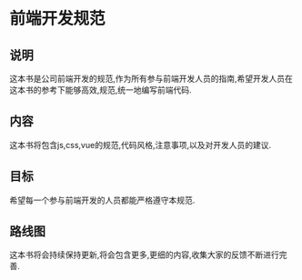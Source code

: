 # 前端开发规范

## 说明
这本书是公司前端开发的规范,作为所有参与前端开发人员的指南,希望开发人员在这本书的参考下能够高效,规范,统一地编写前端代码.
## 内容
这本书将包含js,css,vue的规范,代码风格,注意事项,以及对开发人员的建议.
## 目标
希望每一个参与前端开发的人员都能严格遵守本规范.
## 路线图
这本书将会持续保持更新,将会包含更多,更细的内容,收集大家的反馈不断进行完善.